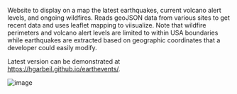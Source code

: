 Website to display on a map the latest earthquakes, current volcano alert levels, and ongoing wildfires.  Reads geoJSON data from various sites to get recent data and uses leaflet mapping to viisualize. Note that wildfire perimeters and volcano alert levels are limited to within USA boundaries while earthquakes are extracted based on geographic coordinates that a developer could easily modify.

Latest version can be demonstrated at https://hgarbeil.github.io/earthevents/.

![image](https://github.com/hgarbeil/earthevents/assets/9002283/d2e03691-0b50-4f01-a500-2a194244d86b)

